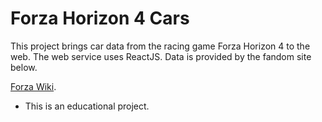 # Forza Horizon 4 Cars

This project brings car data from the racing game Forza Horizon 4 to the web.
The web service uses ReactJS.
Data is provided by the fandom site below.

[Forza Wiki](https://forza.fandom.com/wiki/Forza_Horizon_4/Cars).

- This is an educational project.
